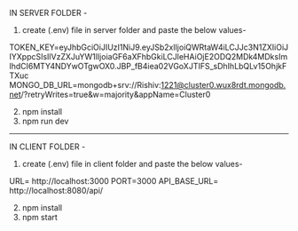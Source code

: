 IN SERVER FOLDER  - 

1. create (.env) file in server folder and paste the below values-

TOKEN_KEY=eyJhbGciOiJIUzI1NiJ9.eyJSb2xlIjoiQWRtaW4iLCJJc3N1ZXIiOiJIYXppcSIsIlVzZXJuYW1lIjoiaGF6aXFhbGkiLCJleHAiOjE2ODQ2MDk4MDksImlhdCI6MTY4NDYwOTgwOX0.JBP_fB4iea02VGoXJTIFS_sDhIhLbQLv15OhjkFTXuc
MONGO_DB_URL=mongodb+srv://Rishiv:1221@cluster0.wux8rdt.mongodb.net/?retryWrites=true&w=majority&appName=Cluster0
 
2. npm install
3. npm run dev

--------------------------------------------------------------------------------------------------------------

IN CLIENT FOLDER -

1. create (.env) file in client folder and paste the below values-
   
URL= http://localhost:3000
PORT=3000
API_BASE_URL= http://localhost:8080/api/

2. npm install
3. npm start

